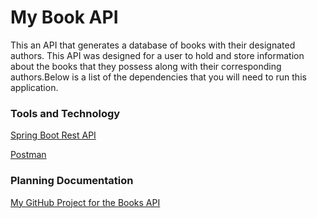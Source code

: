 # My Book API
This an API that generates a database of books with their designated authors. This 
API was designed for a user to hold and store information about the books that
they possess along with their corresponding authors.Below is a list of the dependencies 
that you will need to run this application.

### Tools and Technology
[Spring Boot Rest API](https://start.spring.io/)

[Postman](https://www.postman.com/downloads/)



### Planning Documentation
[My GitHub Project for the Books API](https://github.com/users/ObinnaUmerah/projects/5/views/1)




